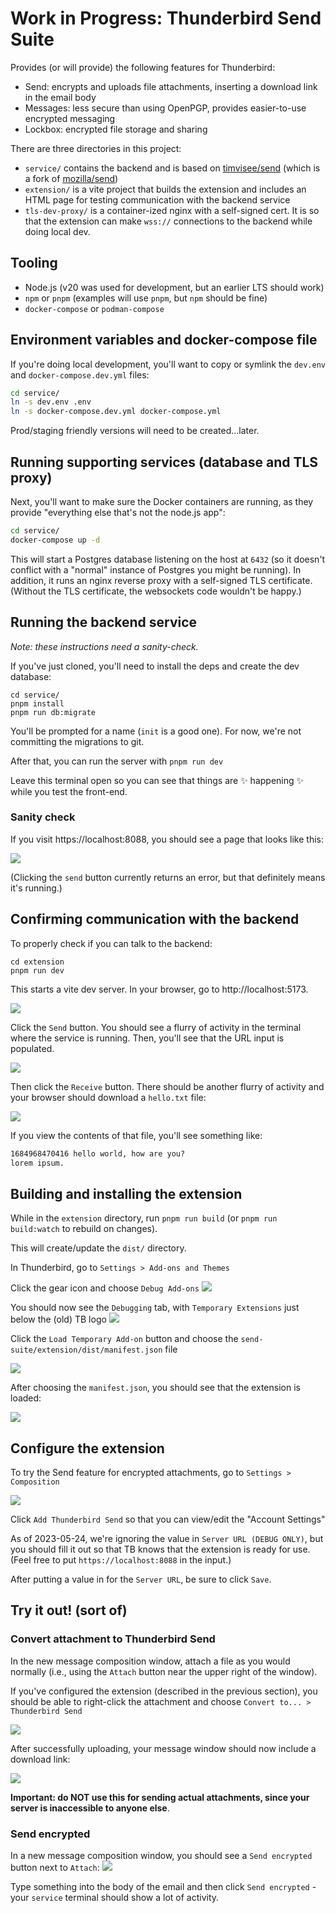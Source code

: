 # Work in Progress: Thunderbird Send Suite

Provides (or will provide) the following features for Thunderbird:

- Send: encrypts and uploads file attachments, inserting a download link in the email body
- Messages: less secure than using OpenPGP, provides easier-to-use encrypted messaging
- Lockbox: encrypted file storage and sharing

There are three directories in this project:

- `service/` contains the backend and is based on [timvisee/send](https://gitlab.com/timvisee/send) (which is a fork of [mozilla/send](https://github.com/mozilla/send))
- `extension/` is a vite project that builds the extension and includes an HTML page for testing communication with the backend service
- `tls-dev-proxy/` is a container-ized nginx with a self-signed cert. It is so that the extension can make `wss://` connections to the backend while doing local dev.

## Tooling

- Node.js (v20 was used for development, but an earlier LTS should work)
- `npm` or `pnpm` (examples will use `pnpm`, but `npm` should be fine)
- `docker-compose` or `podman-compose`

## Environment variables and docker-compose file

If you're doing local development, you'll want to copy or symlink the `dev.env` and `docker-compose.dev.yml` files:

```sh
cd service/
ln -s dev.env .env
ln -s docker-compose.dev.yml docker-compose.yml
```

Prod/staging friendly versions will need to be created...later.

## Running supporting services (database and TLS proxy)

Next, you'll want to make sure the Docker containers are running, as they provide "everything else that's not the node.js app":

```sh
cd service/
docker-compose up -d
```

This will start a Postgres database listening on the host at `6432` (so it doesn't conflict with a "normal" instance of Postgres you might be running). In addition, it runs an nginx reverse proxy with a self-signed TLS certificate. (Without the TLS certificate, the websockets code wouldn't be happy.)

## Running the backend service

_Note: these instructions need a sanity-check._

If you've just cloned, you'll need to install the deps and create the dev database:

```
cd service/
pnpm install
pnpm run db:migrate
```

You'll be prompted for a name (`init` is a good one). For now, we're not committing the migrations to git.

After that, you can run the server with `pnpm run dev`

Leave this terminal open so you can see that things are ✨ happening ✨ while you test the front-end.

### Sanity check

If you visit https://localhost:8088, you should see a page that looks like this:

![](./screenshots/is-the-backend-running.png)

(Clicking the `send` button currently returns an error, but that definitely means it's running.)

## Confirming communication with the backend

To properly check if you can talk to the backend:

```
cd extension
pnpm run dev
```

This starts a vite dev server. In your browser, go to http://localhost:5173.

![](./screenshots/extension-test-page.png)

Click the `Send` button. You should see a flurry of activity in the terminal where the service is running. Then, you'll see that the URL input is populated.

![](./screenshots/populated-url-input.png)

Then click the `Receive` button. There should be another flurry of activity and your browser should download a `hello.txt` file:

![](./screenshots/download-hello-txt.png)

If you view the contents of that file, you'll see something like:

```txt
1684968470416 hello world, how are you?
lorem ipsum.
```

## Building and installing the extension

While in the `extension` directory, run `pnpm run build` (or `pnpm run build:watch` to rebuild on changes).

This will create/update the `dist/` directory.

In Thunderbird, go to `Settings > Add-ons and Themes`

Click the gear icon and choose `Debug Add-ons`
![](./screenshots/debug-add-ons.png)

You should now see the `Debugging` tab, with `Temporary Extensions` just below the (old) TB logo
![](./screenshots/load-temporary.png)

Click the `Load Temporary Add-on` button and choose the `send-suite/extension/dist/manifest.json` file

![](./screenshots/choose-manifest-json.png)

After choosing the `manifest.json`, you should see that the extension is loaded:

![](./screenshots/temporary-extension-loaded.png)

## Configure the extension

To try the Send feature for encrypted attachments, go to `Settings > Composition`

![](./screenshots/configure-extension.png)

Click `Add Thunderbird Send` so that you can view/edit the "Account Settings"

As of 2023-05-24, we're ignoring the value in `Server URL (DEBUG ONLY)`, but you should fill it out so that TB knows that the extension is ready for use. (Feel free to put `https://localhost:8088` in the input.)

After putting a value in for the `Server URL`, be sure to click `Save`.

## Try it out! (sort of)

### Convert attachment to Thunderbird Send

In the new message composition window, attach a file as you would normally (i.e., using the `Attach` button near the upper right of the window).

If you've configured the extension (described in the previous section), you should be able to right-click the attachment and choose `Convert to... > Thunderbird Send`

![](./screenshots/convert-attachment.png)

After successfully uploading, your message window should now include a download link:

![](./screenshots/attachment-link-in-body.png)

**Important: do NOT use this for sending actual attachments, since your server is inaccessible to anyone else**.

### Send encrypted

In a new message composition window, you should see a `Send encrypted` button next to `Attach`:
![](./screenshots/secret-message.png)

Type something into the body of the email and then click `Send encrypted` - your `service` terminal should show a lot of activity.
